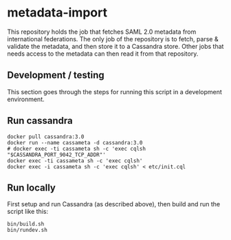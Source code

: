 # metadata-import

This repository holds the job that fetches SAML 2.0 metadata from international federations. The only job of the repository is to fetch, parse & validate the metadata, and then store it to a Cassandra store. Other jobs that needs access to the metadata can then read it from that repository.

## Development / testing

This section goes through the steps for running this script in a development environment.

## Run cassandra

```
docker pull cassandra:3.0
docker run --name cassameta -d cassandra:3.0
# docker exec -ti cassameta sh -c 'exec cqlsh "$CASSANDRA_PORT_9042_TCP_ADDR"'
docker exec -ti cassameta sh -c 'exec cqlsh'
docker exec -i cassameta sh -c 'exec cqlsh' < etc/init.cql
```

## Run locally

First setup and run Cassandra (as described above), then build and run the script like this:

```
bin/build.sh
bin/rundev.sh
```
